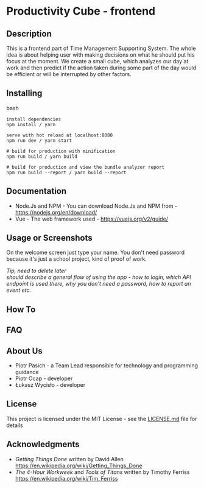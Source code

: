 # **Productivity Cube - frontend**

## Description
This is a frontend part of Time Management Supporting System. The whole idea is about helping user with making decisions on what he should put his focus at the moment. We create a small cube, which analyzes our day at work and then
predict if the action taken during some part of the day would be efficient or will be interrupted
by other factors.


## Installing
bash
```
install dependencies
npm install / yarn

serve with hot reload at localhost:8080
npm run dev / yarn start

# build for production with minification
npm run build / yarn build

# build for production and view the bundle analyzer report
npm run build --report / yarn build --report
```

## Documentation
* Node.Js and NPM  - You can download Node.Js and NPM from - https://nodejs.org/en/download/
* Vue - The web framework used - https://vuejs.org/v2/guide/

## Usage or Screenshots

On the welcome screen just type your name. You don't need password because it's just a school project, kind of proof of work.

*Tip, need to delete later* <br>
*should describe a general flow of using the app - how to login, which API endpoint is used there, why you don’t need a password, how to report an event etc.*

## How To

## FAQ





## About Us

* Piotr Pasich - a Team Lead responsible for technology and programming guidance
* Piotr Ocap - developer
* Łukasz Wycisło - developer

## License

This project is licensed under the MIT License - see the [LICENSE.md](LICENSE.md) file for details

## Acknowledgments

* *Getting Things Done* written by David Allen https://en.wikipedia.org/wiki/Getting_Things_Done
* *The 4-Hour Workweek* and *Tools of Titans* written by Timothy Ferriss https://en.wikipedia.org/wiki/Tim_Ferriss
